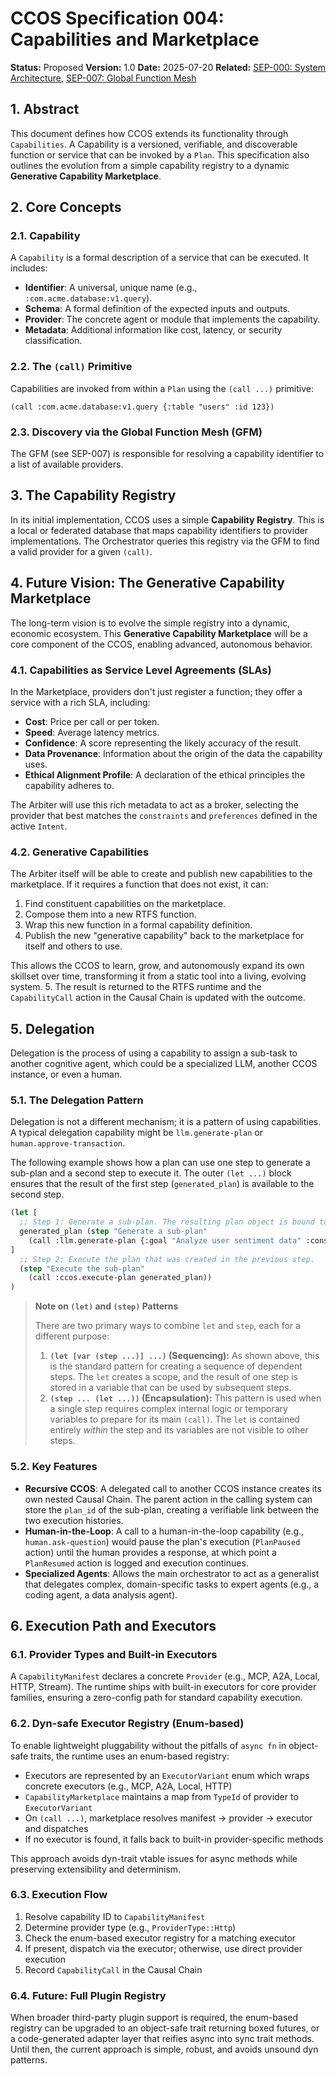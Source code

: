 # CCOS Specification 004: Capabilities and Marketplace

**Status:** Proposed
**Version:** 1.0
**Date:** 2025-07-20
**Related:** [SEP-000: System Architecture](./000-ccos-architecture.md), [SEP-007: Global Function Mesh](./007-global-function-mesh.md)

## 1. Abstract

This document defines how CCOS extends its functionality through `Capabilities`. A Capability is a versioned, verifiable, and discoverable function or service that can be invoked by a `Plan`. This specification also outlines the evolution from a simple capability registry to a dynamic **Generative Capability Marketplace**.

## 2. Core Concepts

### 2.1. Capability

A `Capability` is a formal description of a service that can be executed. It includes:

-   **Identifier**: A universal, unique name (e.g., `:com.acme.database:v1.query`).
-   **Schema**: A formal definition of the expected inputs and outputs.
-   **Provider**: The concrete agent or module that implements the capability.
-   **Metadata**: Additional information like cost, latency, or security classification.

### 2.2. The `(call)` Primitive

Capabilities are invoked from within a `Plan` using the `(call ...)` primitive:

```rtfs
(call :com.acme.database:v1.query {:table "users" :id 123})
```

### 2.3. Discovery via the Global Function Mesh (GFM)

The GFM (see SEP-007) is responsible for resolving a capability identifier to a list of available providers.

## 3. The Capability Registry

In its initial implementation, CCOS uses a simple **Capability Registry**. This is a local or federated database that maps capability identifiers to provider implementations. The Orchestrator queries this registry via the GFM to find a valid provider for a given `(call)`.

## 4. Future Vision: The Generative Capability Marketplace

The long-term vision is to evolve the simple registry into a dynamic, economic ecosystem. This **Generative Capability Marketplace** will be a core component of the CCOS, enabling advanced, autonomous behavior.

### 4.1. Capabilities as Service Level Agreements (SLAs)

In the Marketplace, providers don't just register a function; they offer a service with a rich SLA, including:

-   **Cost**: Price per call or per token.
-   **Speed**: Average latency metrics.
-   **Confidence**: A score representing the likely accuracy of the result.
-   **Data Provenance**: Information about the origin of the data the capability uses.
-   **Ethical Alignment Profile**: A declaration of the ethical principles the capability adheres to.

The Arbiter will use this rich metadata to act as a broker, selecting the provider that best matches the `constraints` and `preferences` defined in the active `Intent`.

### 4.2. Generative Capabilities

The Arbiter itself will be able to create and publish new capabilities to the marketplace. If it requires a function that does not exist, it can:

1.  Find constituent capabilities on the marketplace.
2.  Compose them into a new RTFS function.
3.  Wrap this new function in a formal capability definition.
4.  Publish the new "generative capability" back to the marketplace for itself and others to use.

This allows the CCOS to learn, grow, and autonomously expand its own skillset over time, transforming it from a static tool into a living, evolving system.
5.  The result is returned to the RTFS runtime and the `CapabilityCall` action in the Causal Chain is updated with the outcome.

## 5. Delegation

Delegation is the process of using a capability to assign a sub-task to another cognitive agent, which could be a specialized LLM, another CCOS instance, or even a human.

### 5.1. The Delegation Pattern

Delegation is not a different mechanism; it is a pattern of using capabilities. A typical delegation capability might be `llm.generate-plan` or `human.approve-transaction`.

The following example shows how a plan can use one step to generate a sub-plan and a second step to execute it. The outer `(let ...)` block ensures that the result of the first step (`generated_plan`) is available to the second step.

```lisp
(let [
  ;; Step 1: Generate a sub-plan. The resulting plan object is bound to the `generated_plan` variable.
  generated_plan (step "Generate a sub-plan"
    (call :llm.generate-plan {:goal "Analyze user sentiment data" :constraints ...}))
]
  ;; Step 2: Execute the plan that was created in the previous step.
  (step "Execute the sub-plan"
    (call :ccos.execute-plan generated_plan))
)
```

> **Note on `(let)` and `(step)` Patterns**
>
> There are two primary ways to combine `let` and `step`, each for a different purpose:
>
> 1.  **`(let [var (step ...)] ...)` (Sequencing):** As shown above, this is the standard pattern for creating a sequence of dependent steps. The `let` creates a scope, and the result of one step is stored in a variable that can be used by subsequent steps.
> 2.  **`(step ... (let ...))` (Encapsulation):** This pattern is used when a single step requires complex internal logic or temporary variables to prepare for its main `(call)`. The `let` is contained entirely *within* the step and its variables are not visible to other steps.

### 5.2. Key Features

-   **Recursive CCOS**: A delegated call to another CCOS instance creates its own nested Causal Chain. The parent action in the calling system can store the `plan_id` of the sub-plan, creating a verifiable link between the two execution histories.
-   **Human-in-the-Loop**: A call to a human-in-the-loop capability (e.g., `human.ask-question`) would pause the plan's execution (`PlanPaused` action) until the human provides a response, at which point a `PlanResumed` action is logged and execution continues.
-   **Specialized Agents**: Allows the main orchestrator to act as a generalist that delegates complex, domain-specific tasks to expert agents (e.g., a coding agent, a data analysis agent).
 
## 6. Execution Path and Executors

### 6.1. Provider Types and Built-in Executors

A `CapabilityManifest` declares a concrete `Provider` (e.g., MCP, A2A, Local, HTTP, Stream). The runtime ships with built-in executors for core provider families, ensuring a zero-config path for standard capability execution.

### 6.2. Dyn-safe Executor Registry (Enum-based)

To enable lightweight pluggability without the pitfalls of `async fn` in object-safe traits, the runtime uses an enum-based registry:

- Executors are represented by an `ExecutorVariant` enum which wraps concrete executors (e.g., MCP, A2A, Local, HTTP)
- `CapabilityMarketplace` maintains a map from `TypeId` of provider to `ExecutorVariant`
- On `(call ...)`, marketplace resolves manifest -> provider -> executor and dispatches
- If no executor is found, it falls back to built-in provider-specific methods

This approach avoids dyn-trait vtable issues for async methods while preserving extensibility and determinism.

### 6.3. Execution Flow

1. Resolve capability ID to `CapabilityManifest`
2. Determine provider type (e.g., `ProviderType::Http`)
3. Check the enum-based executor registry for a matching executor
4. If present, dispatch via the executor; otherwise, use direct provider execution
5. Record `CapabilityCall` in the Causal Chain

### 6.4. Future: Full Plugin Registry

When broader third-party plugin support is required, the enum-based registry can be upgraded to an object-safe trait returning boxed futures, or a code-generated adapter layer that reifies async into sync trait methods. Until then, the current approach is simple, robust, and avoids unsound dyn patterns.